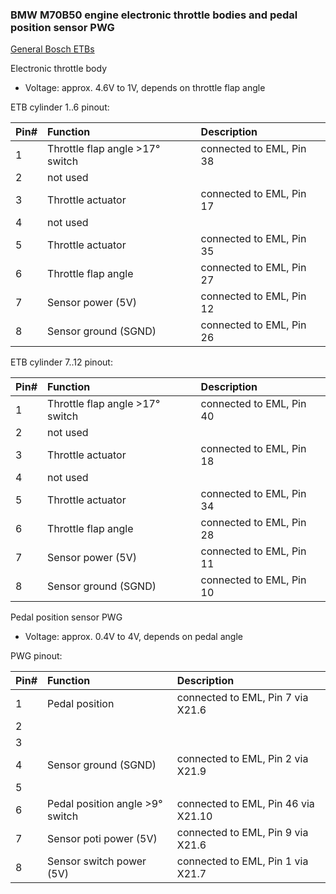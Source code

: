 ### BMW M70B50 engine electronic throttle bodies and pedal position sensor PWG ###

[General Bosch ETBs](https://www.bosch-motorsport.com/content/downloads/Raceparts/en-GB/51017995147518219.html)

Electronic throttle body
- Voltage: approx. 4.6V to 1V, depends on throttle flap angle

ETB cylinder 1..6 pinout:

|Pin#|Function|Description|
|:---|:----------|:-------|
|1|Throttle flap angle >17° switch|connected to EML, Pin 38|
|2|not used||
|3|Throttle actuator|connected to EML, Pin 17|
|4|not used||
|5|Throttle actuator|connected to EML, Pin 35|
|6|Throttle flap angle|connected to EML, Pin 27|
|7|Sensor power (5V)|connected to EML, Pin 12|
|8|Sensor ground (SGND)|connected to EML, Pin 26|

ETB cylinder 7..12 pinout:

|Pin#|Function|Description|
|:---|:----------|:-------|
|1|Throttle flap angle >17° switch|connected to EML, Pin 40|
|2|not used||
|3|Throttle actuator|connected to EML, Pin 18|
|4|not used||
|5|Throttle actuator|connected to EML, Pin 34|
|6|Throttle flap angle|connected to EML, Pin 28|
|7|Sensor power (5V)|connected to EML, Pin 11|
|8|Sensor ground (SGND)|connected to EML, Pin 10|

Pedal position sensor PWG
- Voltage: approx. 0.4V to 4V, depends on pedal angle

PWG pinout:

|Pin#|Function|Description|
|:---|:----------|:-------|
|1|Pedal position|connected to EML, Pin 7 via X21.6|
|2|||
|3|||
|4|Sensor ground (SGND)|connected to EML, Pin 2 via X21.9|
|5|||
|6|Pedal position angle >9° switch|connected to EML, Pin 46 via X21.10|
|7|Sensor poti power (5V)|connected to EML, Pin 9 via X21.6|
|8|Sensor switch power (5V)|connected to EML, Pin 1 via X21.7|